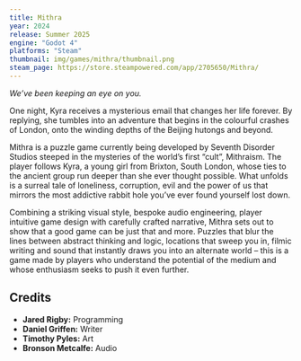 ```yaml
---
title: Mithra
year: 2024
release: Summer 2025
engine: "Godot 4"
platforms: "Steam"
thumbnail: img/games/mithra/thumbnail.png
steam_page: https://store.steampowered.com/app/2705650/Mithra/
---
```


*We’ve been keeping an eye on you.*

One night, Kyra receives a mysterious email that changes her life forever. By replying, she tumbles into an adventure that begins in the colourful crashes of London, onto the winding depths of the Beijing hutongs and beyond.

Mithra is a puzzle game currently being developed by Seventh Disorder Studios steeped in the mysteries of the world’s first “cult”, Mithraism. The player follows Kyra, a young girl from Brixton, South London, whose ties to the ancient group run deeper than she ever thought possible. What unfolds is a surreal tale of loneliness, corruption, evil and the power of us that mirrors the most addictive rabbit hole you’ve ever found yourself lost down.

Combining a striking visual style, bespoke audio engineering, player intuitive game design with carefully crafted narrative, Mithra sets out to show that a good game can be just that and more. Puzzles that blur the lines between abstract thinking and logic, locations that sweep you in, filmic writing and sound that instantly draws you into an alternate world – this is a game made by players who understand the potential of the medium and whose enthusiasm seeks to push it even further.

## Credits

- **Jared Rigby:** Programming
- **Daniel Griffen:** Writer
- **Timothy Pyles:** Art
- **Bronson Metcalfe:** Audio
